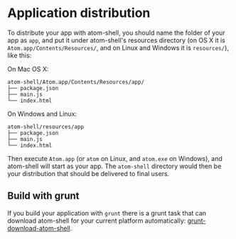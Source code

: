 # Application distribution

To distribute your app with atom-shell, you should name the folder of your app
as `app`, and put it under atom-shell's resources directory (on OS X it is
`Atom.app/Contents/Resources/`, and on Linux and Windows it is `resources/`),
like this:

On Mac OS X:

```text
atom-shell/Atom.app/Contents/Resources/app/
├── package.json
├── main.js
└── index.html
```

On Windows and Linux:

```text
atom-shell/resources/app
├── package.json
├── main.js
└── index.html
```

Then execute `Atom.app` (or `atom` on Linux, and `atom.exe` on Windows), and
atom-shell will start as your app. The `atom-shell` directory would then be
your distribution that should be delivered to final users.

## Build with grunt

If you build your application with `grunt` there is a grunt task that can
download atom-shell for your current platform automatically:
[grunt-download-atom-shell](https://github.com/atom/grunt-download-atom-shell).
